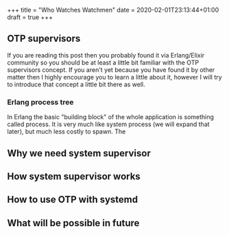 +++
title = "Who Watches Watchmen"
date = 2020-02-01T23:13:44+01:00
draft = true
+++

## OTP supervisors

If you are reading this post then you probably found it via Erlang/Elixir
community so you should be at least a little bit familiar with the OTP
supervisors concept. If you aren't yet because you have found it by other matter
then I highly encourage you to learn a little about it, however I will try to
introduce that concept a little bit there as well.

### Erlang process tree

In Erlang the basic "building block" of the whole application is something
called process. It is very much like system process (we will expand that
later), but much less costly to spawn. The 

## Why we need system supervisor

## How system supervisor works

## How to use OTP with systemd

## What will be possible in future
